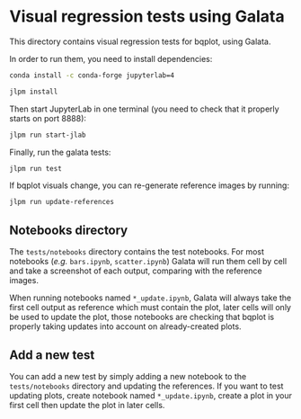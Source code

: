 # Visual regression tests using Galata

This directory contains visual regression tests for bqplot, using Galata.

In order to run them, you need to install dependencies:

```bash
conda install -c conda-forge jupyterlab=4

jlpm install
```

Then start JupyterLab in one terminal (you need to check that it properly starts on port 8888):
```bash
jlpm run start-jlab
```

Finally, run the galata tests:
```bash
jlpm run test
```

If bqplot visuals change, you can re-generate reference images by running:
```bash
jlpm run update-references
```

## Notebooks directory

The `tests/notebooks` directory contains the test notebooks. For most notebooks (*e.g.* `bars.ipynb`, `scatter.ipynb`) Galata will run them cell by cell and take a screenshot of each output, comparing with the reference images.

When running notebooks named `*_update.ipynb`, Galata will always take the first cell output as reference which must contain the plot, later cells will only be used to update the plot, those notebooks are checking that bqplot is properly taking updates into account on already-created plots.

## Add a new test

You can add a new test by simply adding a new notebook to the `tests/notebooks` directory and updating the references. If you want to test updating plots, create notebook named `*_update.ipynb`, create a plot in your first cell then update the plot in later cells.
